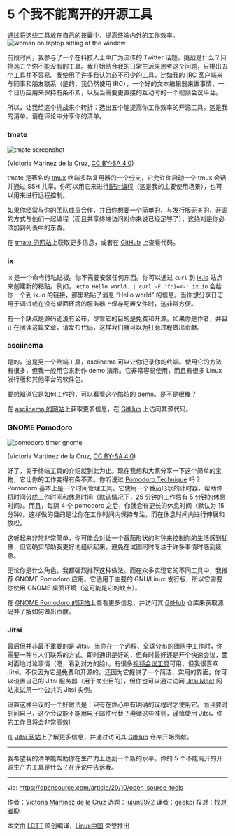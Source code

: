 [#]: collector: (lujun9972)
[#]: translator: (geekpi)
[#]: reviewer: ( )
[#]: publisher: ( )
[#]: url: ( )
[#]: subject: (5 open source tools I can't live without)
[#]: via: (https://opensource.com/article/20/10/open-source-tools)
[#]: author: (Victoria Martinez de la Cruz https://opensource.com/users/vkmc)

5 个我不能离开的开源工具
======
通过将这些工具放在自己的技囊中，提高终端内外的工作效率。
![woman on laptop sitting at the window][1]

前段时间，我参与了一个在科技人士中广为流传的 Twitter 话题。挑战是什么？只挑选五个你不能没有的工具。我开始结合我的日常生活来思考这个问题，只挑出五个工具并不容易。我使用了许多我认为必不可少的工具，比如我的 [IRC][2] 客户端来与同事和朋友联系（是的，我仍然使用 IRC），一个好的文本编辑器来做事情，一个日历应用来保持有条不紊，以及当需要更直接的互动时的一个视频会议平台。

所以，让我给这个挑战来个转折：选出五个能提高你工作效率的开源工具。这是我的清单。请在评论中分享你的清单。

### tmate

![tmate screenshot][3]

(Victoria Marinez de la Cruz, [CC BY-SA 4.0][4])

tmate 是著名的 [tmux][5] 终端多路复用器的一个分支，它允许你启动一个 tmux 会话并通过 SSH 共享。你可以用它来进行[配对编程][6]（这是我的主要使用场景），也可以用来进行远程控制。

如果你经常与你的团队成员合作，并且你想要一个简单的、与发行版无关的、开源的方式与他们一起编程（而且共享终端访问对你来说已经足够了），这绝对是你必须加到列表中的东西。

在 [tmate 的网站][7]上获取更多信息，或者在 [GitHub][8] 上查看代码。

### ix

ix 是一个命令行粘贴板。你不需要安装任何东西。你可以通过 `curl` 到 [ix.io][9] 站点来创建新的粘贴。例如，  `echo Hello world. | curl -F 'f:1=<-' ix.io` 会给你一个到 ix.io 的链接，那里粘贴了消息 “Hello world” 的信息。当你想分享日志用于调试或在没有桌面环境的服务器上保存配置文件时，这非常方便。

有一个缺点是源码还没有公布，尽管它的目的是免费和开源。如果你是作者，并且正在阅读这篇文章，请发布代码，这样我们就可以为打磨过程做出贡献。

### asciinema

是的，这是另一个终端工具，asciinema 可以让你记录你的终端。使用它的方法有很多，但我一般用它来制作 demo 演示。它非常容易使用，而且有很多 Linux 发行版和其他平台的软件包。

要想知道它是如何工作的，可以看看这个[酷炫的 demo][10]。是不是很棒？

在 [asciinema 的网站][11]上获取更多信息，在 [GitHub][12] 上访问其源代码。

### GNOME Pomodoro

![pomodoro timer gnome][13]

(Victoria Martinez de la Cruz, [CC BY-SA 4.0][4])

好了，关于终端工具的介绍就到此为止。现在我想和大家分享一下这个简单的宝物，它让你的工作变得有条不紊。你听说过 [Pomodoro Technique][14] 吗？Pomodoro 基本上是一个时间管理工具。它使用一个番茄形状的计时器，帮助你将时间分成工作时间和休息时间（默认情况下，25 分钟的工作后有 5 分钟的休息时间）。而且，每隔 4 个 pomodoro 之后，你就会有更长的休息时间（默认为 15 分钟）。这样做的目的是让你在工作时间内保持专注，而在休息时间内进行伸展和放松。

这听起来非常非常简单，你可能会对让一个番茄形状的时钟来控制你的生活感到犹豫，但它确实帮助我更好地组织起来，避免在试图同时专注于许多事情时感到疲惫。

无论你是什么角色，我都强烈推荐这种做法。而在众多实现它的不同工具中，我推荐 GNOME Pomodoro 应用。它适用于主要的 GNU/Linux 发行版，所以它需要你使用 GNOME 桌面环境（这可能是它的缺点）。

在 [GNOME Pomodoro 的网站][15]上查看更多信息，并访问其 [GitHub][16] 仓库来获取源码并了解如何做出贡献。

### Jitsi

最后但并非最不重要的是 Jitsi。当你在一个远程、全球分布的团队中工作时，你需要一种与人们联系的方式。即时通讯是好的，但有时最好还是开个快速会议，面对面地讨论事情（嗯，看到对方的脸）。有很多[视频会议工具][17]可用，但我很喜欢 Jitsi。不仅因为它是免费和开源的，还因为它提供了一个简洁、实用的界面。你可以设置自己的 Jitsi 服务器（用于商业目的），但你也可以通过访问 [Jitsi Meet][18] 网站来试用一个公共的 Jitsi 实例。

设置这种会议的一个好做法是：只有在你心中有明确的议程时才使用它。而且要时刻问自己，这个会议能不能用电子邮件代替？遵循这些准则，谨慎使用 Jitsi，你的工作日将会非常高效!

在 [Jitsi 网站][19]上了解更多信息，并通过访问其 [GitHub][20] 仓库开始贡献。

* * *

我希望我的清单能帮助你在生产力上达到一个新的水平。你的 5 个不能离开的开源生产力工具是什么？在评论中告诉我。

--------------------------------------------------------------------------------

via: https://opensource.com/article/20/10/open-source-tools

作者：[Victoria Martinez de la Cruz][a]
选题：[lujun9972][b]
译者：[geekpi](https://github.com/geekpi)
校对：[校对者ID](https://github.com/校对者ID)

本文由 [LCTT](https://github.com/LCTT/TranslateProject) 原创编译，[Linux中国](https://linux.cn/) 荣誉推出

[a]: https://opensource.com/users/vkmc
[b]: https://github.com/lujun9972
[1]: https://opensource.com/sites/default/files/styles/image-full-size/public/lead-images/lenovo-thinkpad-laptop-window-focus.png?itok=g0xPm2kD (young woman working on a laptop)
[2]: https://en.wikipedia.org/wiki/Internet_Relay_Chat
[3]: https://opensource.com/sites/default/files/pictures/tmate-opensource.jpg (tmate screenshot)
[4]: https://creativecommons.org/licenses/by-sa/4.0/
[5]: https://opensource.com/article/20/7/tmux-cheat-sheet
[6]: https://en.wikipedia.org/wiki/Pair_programming
[7]: https://tmate.io/
[8]: https://github.com/tmate-io/tmate
[9]: http://ix.io/
[10]: https://asciinema.org/a/239367
[11]: https://asciinema.org/
[12]: https://github.com/asciinema/asciinema
[13]: https://opensource.com/sites/default/files/pictures/pomodoro_timer_gnome.jpg (pomodoro timer gnome)
[14]: https://en.wikipedia.org/wiki/Pomodoro_Technique
[15]: https://gnomepomodoro.org/
[16]: https://github.com/codito/gnome-pomodoro
[17]: https://opensource.com/article/20/5/open-source-video-conferencing
[18]: https://meet.jit.si/
[19]: https://jitsi.org/
[20]: https://github.com/jitsi
